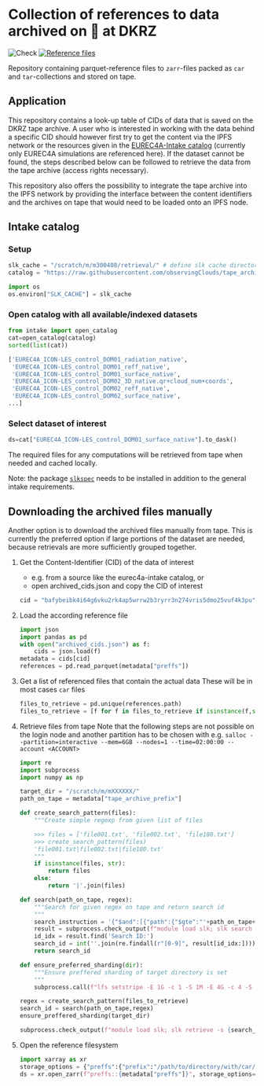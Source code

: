 # Collection of references to data archived on 📼 at DKRZ
![Check](https://github.com/observingclouds/tape_archive_index/actions/workflows/test.yml/badge.svg) [![Reference files](https://img.shields.io/badge/reference%20files-10.5281%2Fzenodo.7017188-blue)](https://doi.org/10.5281/zenodo.7017188)

Repository containing parquet-reference files to `zarr`-files packed as `car` and `tar`-collections and stored on tape.

## Application
This repository contains a look-up table of CIDs of data that is saved on the DKRZ tape archive. A user who is interested in working with the data behind a specific CID should however first try to get the content via the IPFS network or the resources given in the [EUREC4A-Intake catalog](https://github.com/eurec4a/eurec4a-intake) (currently only EUREC4A simulations are referenced here). If the dataset cannot be found, the steps described below can be followed to retrieve the data from the tape archive (access rights necessary).

This repository also offers the possibility to integrate the tape archive into the IPFS network by providing the interface between the content identifiers and the archives on tape that would need to be loaded onto an IPFS node.

## Intake catalog

### Setup
```python
slk_cache = "/scratch/m/m300408/retrieval/" # define slk cache directory
catalog = "https://raw.githubusercontent.com/observingClouds/tape_archive_index/intake/catalog.yml"

import os
os.environ["SLK_CACHE"] = slk_cache 
```

### Open catalog with all available/indexed datasets
```python
from intake import open_catalog
cat=open_catalog(catalog)
sorted(list(cat))
```

```python
['EUREC4A_ICON-LES_control_DOM01_radiation_native',
 'EUREC4A_ICON-LES_control_DOM01_reff_native',
 'EUREC4A_ICON-LES_control_DOM01_surface_native',
 'EUREC4A_ICON-LES_control_DOM02_3D_native.qr+cloud_num+coords',
 'EUREC4A_ICON-LES_control_DOM02_reff_native',
 'EUREC4A_ICON-LES_control_DOM02_surface_native',
...]
```

### Select dataset of interest
```python
ds=cat["EUREC4A_ICON-LES_control_DOM01_surface_native"].to_dask()
```
The required files for any computations will be retrieved from tape when needed and cached locally.

Note: the package [`slkspec`](https://github.com/observingClouds/slkspec) needs to be installed in addition to the general intake requirements.

## Downloading the archived files manually
Another option is to download the archived files manually from tape. This is currently the preferred option if large portions of the dataset are needed, because retrievals are more sufficiently grouped together.

1. Get the Content-Identifier (CID) of the data of interest
    - e.g. from a source like the eurec4a-intake catalog, or
    - open archived_cids.json and copy the CID of interest
    ```python
    cid = "bafybeibk4i64g6vku2rk4ap5wrrw2b3ryrr3n274vris5dmo25vuf4k3pu"
    ```
2. Load the according reference file
    ```python
    import json
    import pandas as pd
    with open("archived_cids.json") as f:
        cids = json.load(f)
    metadata = cids[cid]
    references = pd.read_parquet(metadata["preffs"])
    ```
3. Get a list of referenced files that contain the actual data
    These will be in most cases `car` files
    ```python
    files_to_retrieve = pd.unique(references.path)
    files_to_retrieve = [f for f in files_to_retrieve if isinstance(f,str)]
    ```
4. Retrieve files from tape
    Note that the following steps are not possible on the login node and another partition has to be chosen with e.g. `salloc --partition=interactive --mem=6GB --nodes=1 --time=02:00:00 --account <ACCOUNT>`
    ```python
    import re
    import subprocess
    import numpy as np
    
    target_dir = "/scratch/m/mXXXXXX/"
    path_on_tape = metadata["tape_archive_prefix"]

    def create_search_pattern(files):
        """Create simple regexp from given list of files

        >>> files = ['file001.txt', 'file002.txt', 'file100.txt']
        >>> create_search_pattern(files)
        'file001.txt|file002.txt|file100.txt'
        """
        if isinstance(files, str):
            return files
        else:
            return '|'.join(files)
    
    def search(path_on_tape, regex):
        """Search for given regex on tape and return search id
        """
        search_instruction = '{"$and":[{"path":{"$gte":"'+path_on_tape+'","$max_depth":1}},{"resources.name":{"$regex":"'+regex+'"}}]}'
        result = subprocess.check_output(f"module load slk; slk search '{search_instruction}'", shell=True).decode()
        id_idx = result.find('Search ID:')
        search_id = int(''.join(re.findall(r"[0-9]", result[id_idx:])))
        return search_id

    def ensure_preferred_sharding(dir):
        """Ensure preffered sharding of target directory is set
        """
        subprocess.call(f"lfs setstripe -E 1G -c 1 -S 1M -E 4G -c 4 -S 1M -E -1 -c 8 -S 1M {dir}", shell=True)
    
    regex = create_search_pattern(files_to_retrieve)
    search_id = search(path_on_tape,regex)
    ensure_preffered_sharding(target_dir)
    
    subprocess.check_output(f"module load slk; slk retrieve -s {search_id} {target_dir}")
    ```

5. Open the reference filesystem
    ```python
    import xarray as xr
    storage_options = {"preffs":{"prefix":"/path/to/directory/with/car/files/"}}
    ds = xr.open_zarr(f"preffs::{metadata["preffs"]}", storage_options=storage_options)
    ```
